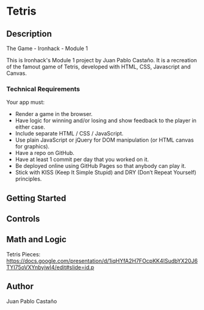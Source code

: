 # Tetris

## Description

The Game - Ironhack - Module 1

This is Ironhack's Module 1 project by Juan Pablo Castaño. It is a recreation of the famout game of Tetris, developed with HTML, CSS, Javascript and Canvas.

### Technical Requirements

Your app must:

- Render a game in the browser.
- Have logic for winning and/or losing and show feedback to the player in either case.
- Include separate HTML / CSS / JavaScript.
- Use plain JavaScript or jQuery for DOM manipulation (or HTML canvas for graphics).
- Have a repo on GitHub.
- Have at least 1 commit per day that you worked on it.
- Be deployed online using GitHub Pages so that anybody can play it.
- Stick with KISS (Keep It Simple Stupid) and DRY (Don’t Repeat Yourself) principles.

## Getting Started

## Controls

## Math and Logic

Tetris Pieces:
https://docs.google.com/presentation/d/1iqHYfA2H7FOcpKK4ISudbYX20J6TYI75oVXYnbyiwl4/edit#slide=id.p

## Author

Juan Pablo Castaño

